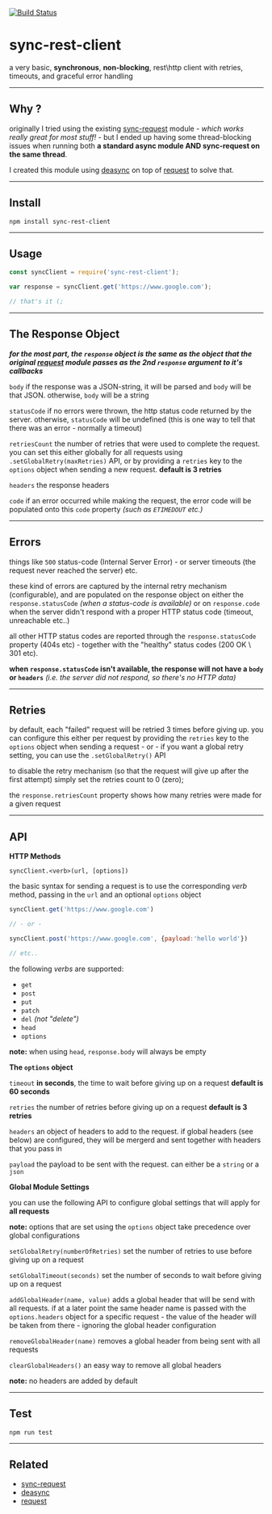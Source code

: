 [![Build Status](https://travis-ci.org/ujc/sync-rest-client.svg?branch=master)](https://travis-ci.org/ujc/sync-rest-client)

# sync-rest-client
a very basic, **synchronous**, **non-blocking**, rest\http client with retries, timeouts, and graceful error handling


---
## Why ?
originally I tried using the existing [sync-request](https://www.npmjs.com/package/sync-request) module - *which works really great for most stuff!* - but I ended up having some thread-blocking issues when running both **a standard async module AND sync-request on the same thread**.

I created this module using [deasync](https://www.npmjs.com/package/deasync) on top of [request](https://www.npmjs.com/package/request) to solve that.


---
## Install
```
npm install sync-rest-client
```


---
## Usage
```javascript
const syncClient = require('sync-rest-client');

var response = syncClient.get('https://www.google.com');

// that's it (;
```


---
## The Response Object
***for the most part, the `response` object is the same as the object that the original [request](https://www.npmjs.com/package/request) module passes as the 2nd `response` argument to it's callbacks***

`body` if the response was a JSON-string, it will be parsed and `body` will be that JSON. otherwise, `body` will be a string


`statusCode` if no errors were thrown, the http status code returned by the server. otherwise, `statusCode` will be undefined (this is one way to tell that there was an error - normally a timeout)


`retriesCount` the number of retries that were used to complete the request.
you can set this either globally for all requests using `.setGlobalRetry(maxRetries)` API, or by providing a `retries` key to the `options` object when sending a new request. **default is 3 retries**


`headers` the response headers


`code` if an error occurred while making the request, the error code will be populated onto this `code` property *(such as `ETIMEDOUT` etc.)*





---
## Errors
things like `500` status-code (Internal Server Error) - or server timeouts (the request never reached the server) etc.

these kind of errors are captured by the internal retry mechanism (configurable), and are populated on the response object on either the `response.statusCode` *(when a status-code is available)* or on `response.code` when the server didn't respond with a proper HTTP status code (timeout, unreachable etc..)

all other HTTP status codes are reported through the `response.statusCode` property (404s etc) - together with the "healthy" status codes (200 OK \ 301 etc).

**when `response.statusCode` isn't available, the response will not have a `body` or `headers`** *(i.e. the server did not respond, so there's no HTTP data)*





---
## Retries
by default, each "failed" request will be retried 3 times before giving up. you can configure this either per request by providing the `retries` key to the `options` object when sending a request - or - if you want a global retry setting, you can use the `.setGlobalRetry()` API

to disable the retry mechanism (so that the request will give up after the first attempt) simply set the retries count to 0 (zero);

the `response.retriesCount` property shows how many retries were made for a given request



---
## API

**HTTP Methods**

`syncClient.<verb>(url, [options])`

the basic syntax for sending a request is to use the corresponding *verb* method, passing in the `url` and an optional `options` object

```javascript
syncClient.get('https://www.google.com')

// - or -

syncClient.post('https://www.google.com', {payload:'hello world'})

// etc..
```

the following *verbs* are supported:
* `get`
* `post`
* `put`
* `patch`
* `del` *(not "delete")*
* `head`
* `options`

**note:** when using `head`, `response.body` will always be empty



**The `options` object**

`timeout` **in seconds**, the time to wait before giving up on a request **default is 60 seconds**

`retries` the number of retries before giving up on a request **default is 3 retries**

`headers` an object of headers to add to the request. if global headers (see below) are configured, they will be mergerd and sent together with headers that you pass in

`payload` the payload to be sent with the request. can either be a `string` or a `json`



**Global Module Settings**

you can use the following API to configure global settings that will apply for **all requests**

**note:** options that are set using the `options` object take precedence over global configurations

`setGlobalRetry(numberOfRetries)` set the number of retries to use before giving up on a request

`setGlobalTimeout(seconds)` set the number of seconds to wait before giving up on a request

`addGlobalHeader(name, value)` adds a global header that will be send with all requests. if at a later point the same header name is passed with the `options.headers` object for a specific request - the value of the header will be taken from there - ignoring the global header configuration

`removeGlobalHeader(name)` removes a global header from being sent with all requests

`clearGlobalHeaders()` an easy way to remove all global headers

**note:** no headers are added by default



---
## Test
```
npm run test
```


---
## Related
* [sync-request](https://www.npmjs.com/package/sync-request)
* [deasync](https://www.npmjs.com/package/deasync)
* [request](https://www.npmjs.com/package/request)


